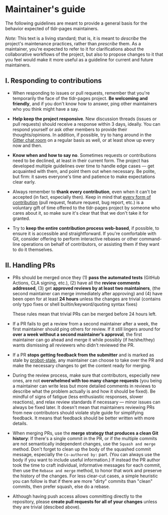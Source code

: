 # Maintainer's guide

The following guidelines are meant to provide a general basis
for the behavior expected of tldr-pages maintainers.

*Note:* This text is a living standard;
that is, it is meant to *describe* the project's maintenance practices,
rather than *prescribe* them.
As a maintainer, you're expected to refer to it for clarifications
about the collaborative workflows of the project,
but also to propose changes to it
that you feel would make it more useful
as a guideline for current and future maintainers.

## I. Responding to contributions

- When responding to issues or pull requests,
  remember that you're temporarily the face of the tldr-pages project.
  **Be welcoming and friendly**, and if you don't know how to answer,
  ping other maintainers who you think might have a say.

- **Help keep the project responsive**.
  New discussion threads (issues or pull requests)
  should receive a response within 3 days, ideally.
  You can respond yourself
  or ask other members to provide their thoughts/opinions.
  In addition, if possible, try to hang around in the
  [Gitter chat room](https://gitter.im/tldr-pages/tldr)
  on a regular basis as well, or at least show up every now and then.

- **Know when and how to say no**.
  Sometimes requests or contributions need to be declined,
  at least in their current form.
  The project has developed multiple guidelines over time to handle edge cases
  — get acquainted with them, and point them out when necessary.
  Be polite, but firm: it saves everyone's time and patience
  to make expectations clear early.

- Always remember to **thank every contribution**,
  even when it can't be accepted (in fact, especially then).
  Keep in mind that
  [every form of contribution](https://github.com/kentcdodds/all-contributors)
  (pull request, feature request, bug report, etc.)
  is a voluntary gift of time offered to the tldr-pages project
  by someone who cares about it,
  so make sure it's clear that that we don't take it for granted.

- Try to **keep the entire contribution process web-based**, if possible,
  to ensure it is accessible and straightforward.
  If you're comfortable with Git, consider offering to perform
  interactive rebases or other command-line operations
  on behalf of contributors,
  or assisting them if they want to do it themselves.

## II. Handling PRs

- PRs should be merged once they
  (1) **pass the automated tests** (GitHub Actions, CLA signing, etc.),
  (2) have all the **review comments addressed**,
  (3) get **approved reviews by at least two maintainers**, (the second maintainer can merge immediately after approving) and
  (4) have been open for at least **24 hours** unless the changes are trivial (contains only typo fixes or shell builtin/keyword/quoting syntax fixes)
  
  These rules mean that trivial PRs can be merged before 24 hours left.

- If a PR fails to get a review from a second maintainer after a week,
  the first maintainer should ping others for review. If it still lingers around
  for **over a week without a second maintainer’s approval**,
  the first maintainer can go ahead and merge it while possibly (if he/she/they) wants dismissing all reviewers who
  didn't reviewed the PR.

- If a PR **stops getting feedback from the submitter** and is marked as stale
  by [probot-stale](../.github/workflows/stale.yml),
  any maintainer can choose to take over the PR
  and make the necessary changes to get the content ready for merging.

- During the review process, make sure that contributors, especially new ones,
  are not **overwhelmed with too many change requests** (you being a maintainer can
  write less but more detailed comments in reviews to describe what the problem actually is
  and how it should be fixed).
  Be mindful of signs of fatigue (less enthusiastic responses, slower reactions),
  and relax review standards if necessary — minor issues can always be fixed later.
  It doesn't mean that maintainers reviewing PRs from new contributors should violate
  style guide for simplifying feedback. It means that feedback should be better written
  with more details.

- When merging PRs, use the **merge strategy that produces a clean Git history**:
  If there's a single commit in the PR,
  or if the multiple commits are not semantically independent changes,
  use the `Squash and merge` method.
  Don't forget to clean up the body of the squashed commit message, especially the `Co-authored by:` part.
  (You can always use the body if you want to include useful information.)
  If instead the PR author took the time to craft
  individual, informative messages for each commit,
  then use the `Rebase and merge` method,
  to honor that work and preserve the history of the changes.
  For less clear-cut cases, a simple heuristic you can follow
  is that if there are more "dirty" commits than "clean" commits,
  then prefer squash, else do a rebase.

- Although having push access allows committing directly to the repository,
  please **create pull requests for all of your changes** unless they are trivial (descibed above).
